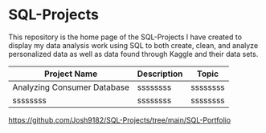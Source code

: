 # SQL-Projects 
This repository is the home page of the SQL-Projects I have created to display my data analysis work using SQL to both create, clean, and analyze personalized data as well as data found through Kaggle and their data sets.

Project Name  | Description   |  Topic
------------- | ------------- | ------------------
 Analyzing Consumer Database| ssssssss  | ssssssss
 ssssssss | ssssssss | ssssssss

https://github.com/Josh9182/SQL-Projects/tree/main/SQL-Portfolio

